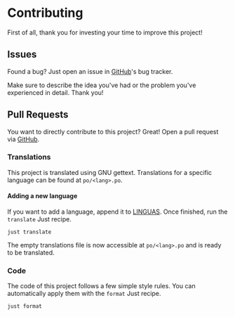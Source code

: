 # Contributing

First of all, thank you for investing your time to improve this project!

## Issues

Found a bug? Just open an issue in [GitHub](https://github.com/konstantintutsch/Lock/issues)'s bug tracker.

Make sure to describe the idea you've had or the problem you've experienced in detail. Thank you!

## Pull Requests

You want to directly contribute to this project? Great! Open a pull request via [GitHub](https://github.com/konstantintutsch/Lock).

### Translations

This project is translated using GNU gettext. Translations for a specific language can be found at `po/<lang>.po`.

#### Adding a new language

If you want to add a language, append it to [LINGUAS](po/LINGUAS). Once finished, run the `translate` Just recipe.

```
just translate
```

The empty translations file is now accessible at `po/<lang>.po` and is ready to be translated.

### Code

The code of this project follows a few simple style rules. You can automatically apply them with the `format` Just recipe.

```
just format
```
